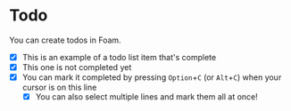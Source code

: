 # Todo

You can create todos in Foam.

- [x] This is an example of a todo list item that's complete
- [x] This one is not completed yet
- [x] You can mark it completed by pressing `Option`+`C` (or `Alt`+`C`) when your cursor is on this line
  - [x] You can also select multiple lines and mark them all at once!

